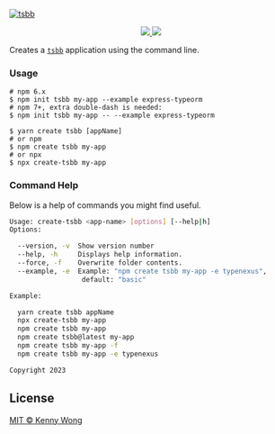 [![tsbb](https://user-images.githubusercontent.com/1680273/57547188-94c60100-7390-11e9-93b2-5ebf085bb925.png)](https://github.com/jaywcjlove/tsbb)

<p align="center">
  <a href="https://github.com/jaywcjlove/tsbb/actions">
    <img src="https://github.com/jaywcjlove/tsbb/workflows/Build%20&%20Deploy/badge.svg">
  </a>
  <a href="https://www.npmjs.com/package/create-tsbb">
    <img src="https://img.shields.io/npm/v/create-tsbb.svg">
  </a>
</p>

Creates a [`tsbb`](http://jaywcjlove.github.io/tsbb) application using the command line.

### Usage

```shell
# npm 6.x
$ npm init tsbb my-app --example express-typeorm
# npm 7+, extra double-dash is needed:
$ npm init tsbb my-app -- --example express-typeorm

$ yarn create tsbb [appName]
# or npm
$ npm create tsbb my-app
# or npx
$ npx create-tsbb my-app
```

### Command Help

Below is a help of commands you might find useful.

```bash
Usage: create-tsbb <app-name> [options] [--help|h]
Options:

  --version, -v  Show version number
  --help, -h     Displays help information.
  --force, -f    Overwrite folder contents.
  --example, -e  Example: "npm create tsbb my-app -e typenexus",
                  default: "basic"

Example:

  yarn create tsbb appName
  npx create-tsbb my-app
  npm create tsbb my-app
  npm create tsbb@latest my-app
  npm create tsbb my-app -f
  npm create tsbb my-app -e typenexus

Copyright 2023
```

## License

[MIT © Kenny Wong](https://github.com/jaywcjlove/tsbb/blob/master/LICENSE)
